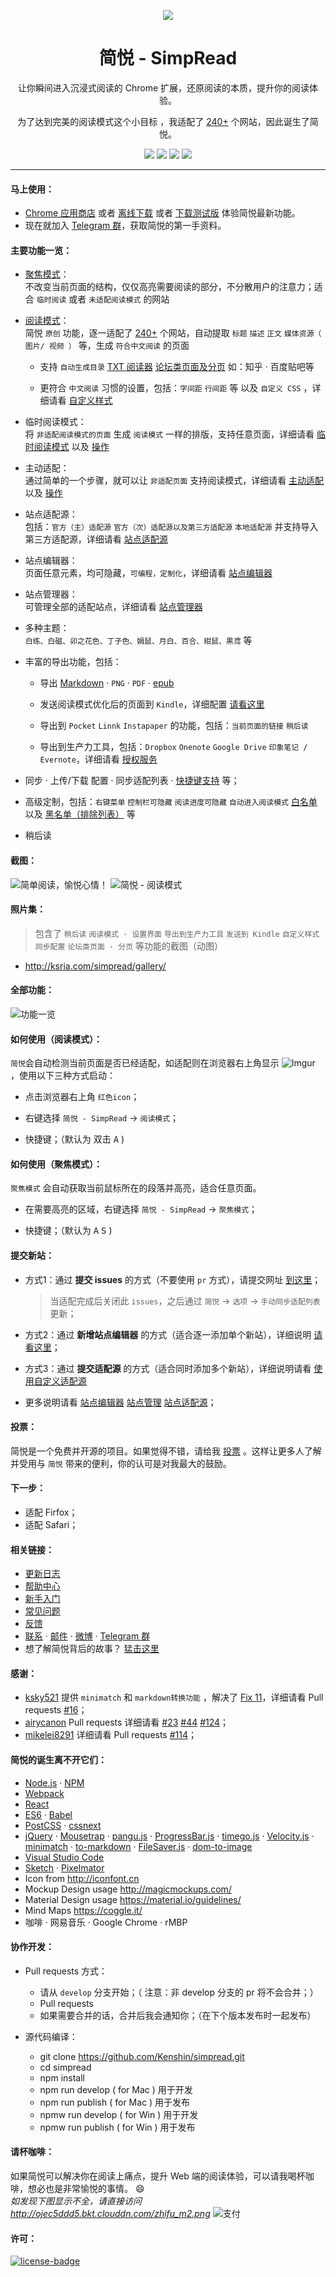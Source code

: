 <p align="center"><img src="http://ojec5ddd5.bkt.clouddn.com/logo%20bigger.png" /></p>
<h1 align="center">简悦 - SimpRead</h1>
<p align="center">让你瞬间进入沉浸式阅读的 Chrome 扩展，还原阅读的本质，提升你的阅读体验。</p>
<p align="center">为了达到完美的阅读模式这个小目标 ，我适配了 <a target="_blank" href="https://github.com/kenshin/simpread/wiki/适配站点列表">240+</a> 个网站，因此诞生了简悦。</p>
<p align="center">
   <a href="https://github.com/kenshin/simpread/releases"><img src="https://img.shields.io/badge/lastest_version-1.1.0-blue.svg"></a>
   <a target="_blank" href="http://ksria.com/simpread"><img src="https://img.shields.io/badge/website-_simpread.ksria.com-1DBA90.svg"></a>
   <a target="_blank" href="https://chrome.google.com/webstore/detail/%E7%AE%80%E6%82%A6-simpread/ijllcpnolfcooahcekpamkbidhejabll"><img src="https://img.shields.io/badge/download-_chrome_webstore-brightgreen.svg"></a>
   <a href="http://ksria.com/simpread/crx/1.1.0/simpread.crx"><img src="https://img.shields.io/badge/download-_crx-brightgreen.svg"></a>

</p>

***

#### 马上使用：
* [Chrome 应用商店](https://chrome.google.com/webstore/detail/%E7%AE%80%E6%82%A6-simpread/ijllcpnolfcooahcekpamkbidhejabll) 或者 [离线下载](http://ksria.com/simpread/crx/1.1.0/simpread.crx) 或者 [下载测试版](https://github.com/Kenshin/simpread/wiki/%E5%85%A5%E9%97%A8%E6%8C%87%E5%8D%97%EF%BC%88-%E6%93%8D%E4%BD%9C%E6%8C%87%E5%BC%95-%EF%BC%89#%E6%B5%8B%E8%AF%95%E7%89%88%E9%80%9A%E9%81%93) 体验简悦最新功能。
* 现在就加入 [Telegram 群](https://t.me/simpread)，获取简悦的第一手资料。

#### 主要功能一览：
- [聚焦模式](https://github.com/Kenshin/simpread/wiki/%E8%81%9A%E7%84%A6%E6%A8%A1%E5%BC%8F)：  
  不改变当前页面的结构，仅仅高亮需要阅读的部分，不分散用户的注意力；适合 `临时阅读` 或者 `未适配阅读模式` 的网站

- [阅读模式](https://github.com/Kenshin/simpread/wiki/%E9%98%85%E8%AF%BB%E6%A8%A1%E5%BC%8F/)：  
  简悦 `原创` 功能，逐一适配了 [240+](https://github.com/kenshin/simpread/wiki/适配站点列表) 个网站，自动提取 `标题` `描述` `正文` `媒体资源（ 图片/ 视频 ）` 等，生成 `符合中文阅读` 的页面

  * 支持 `自动生成目录` [TXT 阅读器](https://github.com/Kenshin/simpread/wiki/txt-%E9%98%85%E8%AF%BB%E5%99%A8) [论坛类页面及分页](https://github.com/Kenshin/simpread/wiki/%E8%AE%BA%E5%9D%9B%E7%B1%BB%E9%A1%B5%E9%9D%A2%E5%8F%8A%E5%88%86%E9%A1%B5) 如：知乎 · 百度贴吧等

  * 更符合 `中文阅读` 习惯的设置，包括：`字间距` `行间距` 等 以及 `自定义 CSS` ，详细请看 [自定义样式](https://github.com/Kenshin/simpread/wiki/自定义样式)

- 临时阅读模式：  
  将 `非适配阅读模式的页面` 生成 `阅读模式` 一样的排版，支持任意页面，详细请看 [临时阅读模式](https://github.com/kenshin/simpread/wiki/临时阅读模式) 以及 [操作](http://ksria.com/simpread/welcome/version_1.0.5.html#temp-read-mode)

- 主动适配：  
  通过简单的一个步骤，就可以让 `非适配页面` 支持阅读模式，详细请看 [主动适配](https://github.com/kenshin/simpread/wiki/主动适配阅读模式) 以及 [操作](http://ksria.com/simpread/welcome/version_1.0.5.html#mate-read-mode)

- 站点适配源：  
  包括：`官方（主）适配源` `官方（次）适配源以及第三方适配源` `本地适配源` 并支持导入第三方适配源，详细请看 [站点适配源](https://github.com/Kenshin/simpread/wiki/站点适配源)

- 站点编辑器：  
  页面任意元素，均可隐藏，`可编程，定制化`，详细请看 [站点编辑器](https://github.com/kenshin/simpread/wiki/站点编辑器)

- 站点管理器：  
  可管理全部的适配站点，详细请看 [站点管理器](https://github.com/kenshin/simpread/wiki/站点管理器)

- 多种主题：  
  `白练、白磁、卯之花色、丁子色、娟鼠、月白、百合、紺鼠、黒鸢` 等

- 丰富的导出功能，包括：

  - 导出 [Markdown](https://github.com/Kenshin/simpread#感谢) · `PNG` · `PDF` · [epub](https://github.com/Kenshin/simpread/wiki/发送到-epub)

  - 发送阅读模式优化后的页面到 `Kindle`，详细配置 [请看这里](https://github.com/Kenshin/simpread/wiki/发送到-Kindle)

  - 导出到 `Pocket` `Linnk` `Instapaper` 的功能，包括：`当前页面的链接` `稍后读`

  - 导出到生产力工具，包括：`Dropbox` `Onenote` `Google Drive` `印象笔记 / Evernote`，详细请看 [授权服务](https://github.com/Kenshin/simpread/wiki/授权服务)

- 同步 · 上传/下载 配置 · 同步适配列表 · [快捷键支持](https://github.com/kenshin/simpread/wiki/快捷键) 等；

- 高级定制，包括：`右键菜单` `控制栏可隐藏` `阅读进度可隐藏` `自动进入阅读模式` [白名单](https://github.com/kenshin/simpread/wiki/faq#白名单) 以及 [黑名单（排除列表）](https://github.com/kenshin/simpread/wiki/faq#排除列表) 等

- 稍后读

#### 截图：
![简单阅读，愉悦心情！](http://ojec5ddd5.bkt.clouddn.com/visual%20effect.jpg)
![简悦 - 阅读模式](http://ojec5ddd5.bkt.clouddn.com/read%20mode.png)  

#### 照片集：
> 包含了 `稍后读` `阅读模式 · 设置界面` `导出到生产力工具` `发送到 Kindle` `自定义样式` `同步配置` `论坛类页面 · 分页` 等功能的截图（动图）

* <http://ksria.com/simpread/gallery/>

#### 全部功能：
![功能一览](http://ojec5ddd5.bkt.clouddn.com/feature%201.1.0.png)

#### 如何使用（阅读模式）：

`简悦`会自动检测当前页面是否已经适配，如适配则在浏览器右上角显示 ![Imgur](http://i.imgur.com/dyROEBi.png) ，使用以下三种方式启动：

- 点击浏览器右上角 `红色icon`；

- 右键选择 `简悦 - SimpRead` → `阅读模式`；

- 快捷键；（默认为 双击 <kbd>A</kbd> )


#### 如何使用（聚焦模式）：
`聚焦模式` 会自动获取当前鼠标所在的段落并高亮，适合任意页面。

- 在需要高亮的区域，右键选择 `简悦 - SimpRead` → `聚焦模式`；

- 快捷键；（默认为 <kbd>A</kbd> <kbd>S</kbd> )

#### 提交新站：

* 方式1：通过 **提交 issues** 的方式（不要使用 `pr` 方式），请提交网址 [到这里](https://github.com/kenshin/simpread/labels/new%20site)；  
  > 当适配完成后关闭此 `issues`，之后通过 `简悦` → `选项` → `手动同步适配列表` 更新；

* 方式2：通过 **新增站点编辑器** 的方式（适合逐一添加单个新站），详细说明 [请看这里](https://github.com/Kenshin/simpread/wiki/%E7%AB%99%E7%82%B9%E7%BC%96%E8%BE%91%E5%99%A8#%E5%A6%82%E4%BD%95%E6%96%B0%E5%A2%9E%E4%BF%AE%E6%94%B9)；

* 方式3：通过 **提交适配源** 的方式（适合同时添加多个新站），详细说明请看 [使用自定义适配源](https://github.com/Kenshin/simpread/wiki/%E7%AB%99%E7%82%B9%E9%80%82%E9%85%8D%E6%BA%90#%E5%A6%82%E4%BD%95%E6%8F%90%E4%BA%A4%E5%88%B0%E7%AE%80%E6%82%A6%E7%9A%84%E5%AE%98%E6%96%B9%E6%AC%A1%E9%80%82%E9%85%8D%E6%BA%90)

* 更多说明请看 [站点编辑器](https://github.com/kenshin/simpread/wiki/站点编辑器) [站点管理](https://github.com/Kenshin/simpread/wiki/%E7%AB%99%E7%82%B9%E7%AE%A1%E7%90%86%E5%99%A8) [站点适配源](https://github.com/Kenshin/simpread/wiki/%E7%AB%99%E7%82%B9%E9%80%82%E9%85%8D%E6%BA%90)；

#### 投票：
简悦是一个免费并开源的项目。如果觉得不错，请给我 [投票](https://chrome.google.com/webstore/detail/%E7%AE%80%E6%82%A6-simpread/ijllcpnolfcooahcekpamkbidhejabll/reviews) 。这样让更多人了解并受用与 `简悦` 带来的便利，你的认可是对我最大的鼓励。

#### 下一步：
- 适配 Firfox；  
- 适配 Safari；  

#### 相关链接：
* [更新日志](http://ksria.com/simpread/changelog.html)
* [帮助中心](https://github.com/kenshin/simpread/wiki)
* [新手入门](https://github.com/kenshin/simpread/wiki/入门指南（-操作指引-）)
* [常见问题](https://github.com/kenshin/simpread/wiki/faq)
* [反馈](https://github.com/kenshin/simpread/issues)
* [联系](http://kenshin.wang) · [邮件](kenshin@ksria.com) · [微博](http://weibo.com/23784148) · [Telegram 群](https://t.me/simpread)
* 想了解简悦背后的故事？ [猛击这里](https://sspai.com/post/39491)

#### 感谢：
- [ksky521](https://github.com/ksky521) 提供 `minimatch` 和 `markdown转换功能` ，解决了 [Fix 11](https://github.com/kenshin/simpread/issues/11)，详细请看 Pull requests [#16](https://github.com/kenshin/simpread/pull/16)；
- [airycanon](https://github.com/airycanon) Pull requests 详细请看 [#23](https://github.com/kenshin/simpread/pull/23) [#44](https://github.com/kenshin/simpread/pull/44) [#124](https://github.com/kenshin/simpread/pull/124)；
- [mikelei8291](https://github.com/mikelei8291) 详细请看 Pull requests [#114](https://github.com/kenshin/simpread/pull/114)；

#### 简悦的诞生离不开它们：
- [Node.js](https://nodejs.org/) · [NPM](https://www.npmjs.com)
- [Webpack](https://webpack.github.io/)
- [React](https://facebook.github.io/react)
- [ES6](http://es6-features.org/) · [Babel](https://babeljs.io)
- [PostCSS](http://postcss.org/) · [cssnext](http://cssnext.io/)
- [jQuery](https://jquery.com/) · [Mousetrap](https://craig.is/killing/mice) · [pangu.js](https://github.com/vinta/pangu.js) · [ProgressBar.js](https://kimmobrunfeldt.github.io/progressbar.js/) · [timego.js](http://timeago.org/) · [Velocity.js](http://velocityjs.org/) · [minimatch](https://github.com/isaacs/minimatch) · [to-markdown](https://github.com/domchristie/to-markdown) · [FileSaver.js](https://github.com/eligrey/FileSaver.js) · [dom-to-image](https://github.com/tsayen/dom-to-image)
- [Visual Studio Code](https://code.visualstudio.com/)
- [Sketch](https://www.sketchapp.com/) · [Pixelmator](http://www.pixelmator.com/)
- Icon from <http://iconfont.cn>
- Mockup Design usage <http://magicmockups.com/>
- Material Design usage <https://material.io/guidelines/>
- Mind Maps <https://coggle.it/>
- 咖啡 · 网易音乐 · Google Chrome · rMBP

#### 协作开发：
- Pull requests 方式：
  * 请从 `develop` 分支开始；（ 注意：非 develop 分支的 pr 将不会合并；）
  * Pull requests
  * 如果需要合并的话，合并后我会通知你；（在下个版本发布时一起发布）

- 源代码编译：
  * git clone https://github.com/Kenshin/simpread.git
  * cd simpread
  * npm install
  * npm run develop ( for Mac ) 用于开发
  * npm run publish ( for Mac ) 用于发布
  * npmw run develop ( for Win ) 用于开发
  * npmw run publish ( for Win ) 用于发布

#### 请杯咖啡：
如果简悦可以解决你在阅读上痛点，提升 Web 端的阅读体验，可以请我喝杯咖啡，想必也是非常愉悦的事情。 :smile:  
_如发现下图显示不全，请直接访问 http://ojec5ddd5.bkt.clouddn.com/zhifu_m2.png_
![支付](http://ojec5ddd5.bkt.clouddn.com/zhifu_m2.png)

#### 许可：
[![license-badge]][license-link]

<!-- Link -->
[www-badge]:        https://img.shields.io/badge/website-_simpread.ksria.com-1DBA90.svg
[www-link]:         http://ksria.com/simpread
[version-badge]:    https://img.shields.io/badge/lastest_version-1.1.0-blue.svg
[version-link]:     https://github.com/kenshin/simpread/releases
[chrome-badge]:     https://img.shields.io/badge/download-_chrome_webstore-brightgreen.svg
[chrome-link]:      https://chrome.google.com/webstore/detail/%E7%AE%80%E6%82%A6-simpread/ijllcpnolfcooahcekpamkbidhejabll
[offline-badge]:    https://img.shields.io/badge/download-_crx-brightgreen.svg
[offline-link]:     http://ksria.com/simpread/crx/1.1.0/simpread.crx
[license-badge]:    https://img.shields.io/github/license/mashape/apistatus.svg
[license-link]:     https://opensource.org/licenses/MIT
